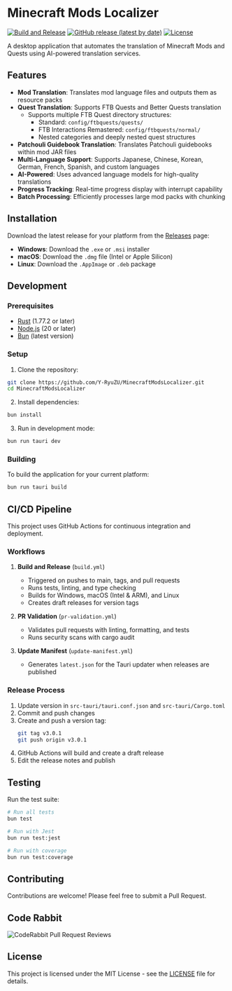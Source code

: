# Minecraft Mods Localizer

[![Build and Release](https://github.com/Y-RyuZU/MinecraftModsLocalizer/actions/workflows/build.yml/badge.svg)](https://github.com/Y-RyuZU/MinecraftModsLocalizer/actions/workflows/build.yml)
[![GitHub release (latest by date)](https://img.shields.io/github/v/release/Y-RyuZU/MinecraftModsLocalizer)](https://github.com/Y-RyuZU/MinecraftModsLocalizer/releases/latest)
[![License](https://img.shields.io/github/license/Y-RyuZU/MinecraftModsLocalizer)](LICENSE)

A desktop application that automates the translation of Minecraft Mods and Quests using AI-powered translation services.

## Features

- **Mod Translation**: Translates mod language files and outputs them as resource packs
- **Quest Translation**: Supports FTB Quests and Better Quests translation
  - Supports multiple FTB Quest directory structures:
    - Standard: `config/ftbquests/quests/`
    - FTB Interactions Remastered: `config/ftbquests/normal/`
    - Nested categories and deeply nested quest structures
- **Patchouli Guidebook Translation**: Translates Patchouli guidebooks within mod JAR files
- **Multi-Language Support**: Supports Japanese, Chinese, Korean, German, French, Spanish, and custom languages
- **AI-Powered**: Uses advanced language models for high-quality translations
- **Progress Tracking**: Real-time progress display with interrupt capability
- **Batch Processing**: Efficiently processes large mod packs with chunking

## Installation

Download the latest release for your platform from the [Releases](https://github.com/Y-RyuZU/MinecraftModsLocalizer/releases) page:

- **Windows**: Download the `.exe` or `.msi` installer
- **macOS**: Download the `.dmg` file (Intel or Apple Silicon)
- **Linux**: Download the `.AppImage` or `.deb` package

## Development

### Prerequisites

- [Rust](https://rustup.rs/) (1.77.2 or later)
- [Node.js](https://nodejs.org/) (20 or later)
- [Bun](https://bun.sh/) (latest version)

### Setup

1. Clone the repository:
```bash
git clone https://github.com/Y-RyuZU/MinecraftModsLocalizer.git
cd MinecraftModsLocalizer
```

2. Install dependencies:
```bash
bun install
```

3. Run in development mode:
```bash
bun run tauri dev
```

### Building

To build the application for your current platform:

```bash
bun run tauri build
```

## CI/CD Pipeline

This project uses GitHub Actions for continuous integration and deployment.

### Workflows

1. **Build and Release** (`build.yml`)
   - Triggered on pushes to main, tags, and pull requests
   - Runs tests, linting, and type checking
   - Builds for Windows, macOS (Intel & ARM), and Linux
   - Creates draft releases for version tags

2. **PR Validation** (`pr-validation.yml`)
   - Validates pull requests with linting, formatting, and tests
   - Runs security scans with cargo audit

3. **Update Manifest** (`update-manifest.yml`)
   - Generates `latest.json` for the Tauri updater when releases are published

### Release Process

1. Update version in `src-tauri/tauri.conf.json` and `src-tauri/Cargo.toml`
2. Commit and push changes
3. Create and push a version tag:
   ```bash
   git tag v3.0.1
   git push origin v3.0.1
   ```
4. GitHub Actions will build and create a draft release
5. Edit the release notes and publish

## Testing

Run the test suite:

```bash
# Run all tests
bun test

# Run with Jest
bun run test:jest

# Run with coverage
bun run test:coverage
```

## Contributing

Contributions are welcome! Please feel free to submit a Pull Request.

## Code Rabbit
![CodeRabbit Pull Request Reviews](https://img.shields.io/coderabbit/prs/github/Y-RyuZU/MinecraftModsLocalizer?utm_source=oss&utm_medium=github&utm_campaign=Y-RyuZU%2FMinecraftModsLocalizer&labelColor=171717&color=FF570A&link=https%3A%2F%2Fcoderabbit.ai&label=CodeRabbit+Reviews)

## License

This project is licensed under the MIT License - see the [LICENSE](LICENSE) file for details.